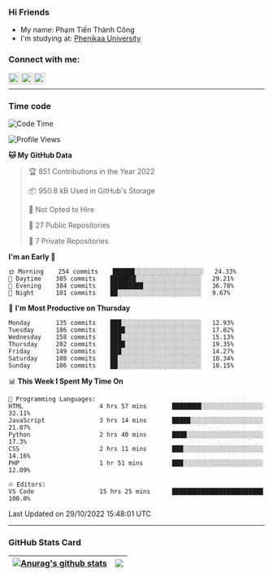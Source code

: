 ### Hi Friends

- My name: Phạm Tiến Thành Công
- I'm studying at: [Phenikaa University]


### Connect with me:
[<img align="left" alt="PhamTienThanhCong | Facebook" width="22px" src="https://upload.wikimedia.org/wikipedia/commons/thumb/1/16/Facebook-icon-1.png/640px-Facebook-icon-1.png" />][facebook]
[<img align="left" alt="PhamTienThanhCong | Zalo" width="22px" src="https://www.anphatpc.com.vn/template/anphat_2020v2/images/icon-zalo.jpg" />][zalo]
[<img align="left" alt="PhamTienThanhCong | LinkedIn" width="22px" src="https://cdn3.iconfinder.com/data/icons/inficons/512/linkedin.png" />][linkedin]

<br />

---

### Time code

<!--START_SECTION:waka-->
![Code Time](http://img.shields.io/badge/Code%20Time-648%20hrs%2035%20mins-blue)

![Profile Views](http://img.shields.io/badge/Profile%20Views-11-blue)

**🐱 My GitHub Data** 

> 🏆 851 Contributions in the Year 2022
 > 
> 📦 950.8 kB Used in GitHub's Storage 
 > 
> 🚫 Not Opted to Hire
 > 
> 📜 27 Public Repositories 
 > 
> 🔑 7 Private Repositories  
 > 
**I'm an Early 🐤** 

```text
🌞 Morning    254 commits    ██████░░░░░░░░░░░░░░░░░░░   24.33% 
🌆 Daytime    305 commits    ███████░░░░░░░░░░░░░░░░░░   29.21% 
🌃 Evening    384 commits    █████████░░░░░░░░░░░░░░░░   36.78% 
🌙 Night      101 commits    ██░░░░░░░░░░░░░░░░░░░░░░░   9.67%

```
📅 **I'm Most Productive on Thursday** 

```text
Monday       135 commits    ███░░░░░░░░░░░░░░░░░░░░░░   12.93% 
Tuesday      186 commits    ████░░░░░░░░░░░░░░░░░░░░░   17.82% 
Wednesday    158 commits    ███░░░░░░░░░░░░░░░░░░░░░░   15.13% 
Thursday     202 commits    ████░░░░░░░░░░░░░░░░░░░░░   19.35% 
Friday       149 commits    ███░░░░░░░░░░░░░░░░░░░░░░   14.27% 
Saturday     108 commits    ██░░░░░░░░░░░░░░░░░░░░░░░   10.34% 
Sunday       106 commits    ██░░░░░░░░░░░░░░░░░░░░░░░   10.15%

```


📊 **This Week I Spent My Time On** 

```text
💬 Programming Languages: 
HTML                     4 hrs 57 mins       ████████░░░░░░░░░░░░░░░░░   32.11% 
JavaScript               3 hrs 14 mins       █████░░░░░░░░░░░░░░░░░░░░   21.07% 
Python                   2 hrs 40 mins       ████░░░░░░░░░░░░░░░░░░░░░   17.3% 
CSS                      2 hrs 11 mins       ███░░░░░░░░░░░░░░░░░░░░░░   14.16% 
PHP                      1 hr 51 mins        ███░░░░░░░░░░░░░░░░░░░░░░   12.09%

🔥 Editors: 
VS Code                  15 hrs 25 mins      █████████████████████████   100.0%

```


 Last Updated on 29/10/2022 15:48:01 UTC
<!--END_SECTION:waka-->

---

### GitHub Stats Card

| <a href="https://github.com/phamtienthanhcong"><img align="center" src="https://github-readme-stats.vercel.app/api?username=PhamTienThanhCong&show_icons=true&include_all_commits=true&theme=buefy&hide_border=true&theme=ocean_dark" alt="Anurag's github stats" /></a> | <a href="https://github.com/phamtienthanhcong"><img align="center" src="https://github-readme-stats.vercel.app/api/top-langs/?username=PhamTienThanhCong&layout=compact&theme=buefy&hide_border=true&theme=ocean_dark" /></a> |
| ------------- | ------------- |

[Phenikaa University]: https://phenikaa-uni.edu.vn/vi
[facebook]: https://www.facebook.com/phamtienthanhcong
[linkedin]: https://linkedin.com/in/phamtienthanhcong
[zalo]: https://zalo.me/0396396332
[tiktok]: https://www.tiktok.com/@phamtienthanhcong
[web]: https://github.com/PhamTienThanhCong/web_dev
[min project]: https://github.com/PhamTienThanhCong/Project-Of-Web
[c and cpp]: https://github.com/PhamTienThanhCong/Code_C_and_Cpro
[python]: https://github.com/PhamTienThanhCong/Python_beginer
